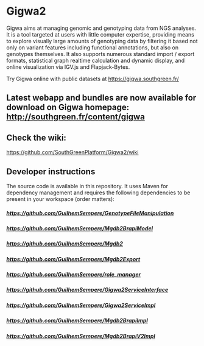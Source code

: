 # Gigwa2

Gigwa aims at managing genomic and genotyping data from NGS analyses. It is a tool targeted at users with little computer expertise, providing means to explore visually large amounts of genotyping data by filtering it based not only on variant features including functional annotations, but also on genotypes themselves. It also supports numerous standard import / export formats, statistical graph realtime calculation and dynamic display, and online visualization via IGV.js and Flapjack-Bytes.

Try Gigwa online with public datasets at https://gigwa.southgreen.fr/

## Latest webapp and bundles are now available for download on Gigwa homepage: http://southgreen.fr/content/gigwa

## Check the wiki:
https://github.com/SouthGreenPlatform/Gigwa2/wiki

## Developer instructions

The source code is available in this repository. It uses Maven for dependency management and requires the following dependencies to be present in your workspace (order matters):

##### https://github.com/GuilhemSempere/GenotypeFileManipulation
##### https://github.com/GuilhemSempere/Mgdb2BrapiModel
##### https://github.com/GuilhemSempere/Mgdb2
##### https://github.com/GuilhemSempere/Mgdb2Export
##### https://github.com/GuilhemSempere/role_manager
##### https://github.com/GuilhemSempere/Gigwa2ServiceInterface
##### https://github.com/GuilhemSempere/Gigwa2ServiceImpl
##### https://github.com/GuilhemSempere/Mgdb2BrapiImpl
##### https://github.com/GuilhemSempere/Mgdb2BrapiV2Impl
